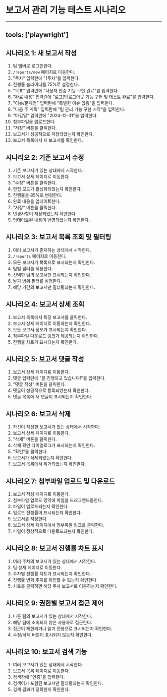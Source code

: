# 보고서 관리 기능 테스트 시나리오

---
tools: ['playwright']
---

## 시나리오 1: 새 보고서 작성

1. 팀 멤버로 로그인한다.
2. `/reports/new` 페이지로 이동한다.
3. "주차" 입력란에 "1주차"를 입력한다.
4. 진행률 슬라이더를 75%로 설정한다.
5. "목표" 입력란에 "사용자 인증 기능 구현 완료"를 입력한다.
6. "완료 내용" 입력란에 "로그인/로그아웃 기능 구현 및 테스트 완료"를 입력한다.
7. "이슈/문제점" 입력란에 "특별한 이슈 없음"을 입력한다.
8. "다음 주 계획" 입력란에 "팀 관리 기능 구현 시작"을 입력한다.
9. "마감일" 입력란에 "2024-12-31"을 입력한다.
10. 첨부파일을 업로드한다.
11. "저장" 버튼을 클릭한다.
12. 보고서가 성공적으로 저장되었는지 확인한다.
13. 보고서 목록에서 새 보고서를 확인한다.

## 시나리오 2: 기존 보고서 수정

1. 기존 보고서가 있는 상태에서 시작한다.
2. 보고서 상세 페이지로 이동한다.
3. "수정" 버튼을 클릭한다.
4. 편집 모드가 활성화되었는지 확인한다.
5. 진행률을 85%로 변경한다.
6. 완료 내용을 업데이트한다.
7. "저장" 버튼을 클릭한다.
8. 변경사항이 저장되었는지 확인한다.
9. 업데이트된 내용이 반영되었는지 확인한다.

## 시나리오 3: 보고서 목록 조회 및 필터링

1. 여러 보고서가 존재하는 상태에서 시작한다.
2. `/reports` 페이지로 이동한다.
3. 모든 보고서가 목록으로 표시되는지 확인한다.
4. 팀별 필터를 적용한다.
5. 선택한 팀의 보고서만 표시되는지 확인한다.
6. 날짜 범위 필터를 설정한다.
7. 해당 기간의 보고서만 필터링되는지 확인한다.

## 시나리오 4: 보고서 상세 조회

1. 보고서 목록에서 특정 보고서를 클릭한다.
2. 보고서 상세 페이지로 이동하는지 확인한다.
3. 모든 보고서 정보가 표시되는지 확인한다.
4. 첨부파일 다운로드 링크가 제공되는지 확인한다.
5. 진행률 차트가 표시되는지 확인한다.

## 시나리오 5: 보고서 댓글 작성

1. 보고서 상세 페이지로 이동한다.
2. 댓글 입력란에 "잘 진행되고 있습니다!"를 입력한다.
3. "댓글 작성" 버튼을 클릭한다.
4. 댓글이 성공적으로 등록되었는지 확인한다.
5. 댓글 목록에 새 댓글이 표시되는지 확인한다.

## 시나리오 6: 보고서 삭제

1. 자신이 작성한 보고서가 있는 상태에서 시작한다.
2. 보고서 상세 페이지로 이동한다.
3. "삭제" 버튼을 클릭한다.
4. 삭제 확인 다이얼로그가 표시되는지 확인한다.
5. "확인"을 클릭한다.
6. 보고서가 삭제되었는지 확인한다.
7. 보고서 목록에서 제거되었는지 확인한다.

## 시나리오 7: 첨부파일 업로드 및 다운로드

1. 보고서 작성 페이지로 이동한다.
2. 첨부파일 업로드 영역에 파일을 드래그앤드롭한다.
3. 파일이 업로드되는지 확인한다.
4. 업로드 진행률이 표시되는지 확인한다.
5. 보고서를 저장한다.
6. 보고서 상세 페이지에서 첨부파일 링크를 클릭한다.
7. 파일이 정상적으로 다운로드되는지 확인한다.

## 시나리오 8: 보고서 진행률 차트 표시

1. 여러 주차의 보고서가 있는 상태에서 시작한다.
2. 팀 상세 페이지로 이동한다.
3. 주차별 진행률 차트가 표시되는지 확인한다.
4. 진행률 변화 추이를 확인할 수 있는지 확인한다.
5. 차트를 클릭하면 해당 주차 보고서로 이동하는지 확인한다.

## 시나리오 9: 권한별 보고서 접근 제어

1. 다른 팀의 보고서가 있는 상태에서 시작한다.
2. 해당 팀에 소속되지 않은 사용자로 접근한다.
3. 접근이 제한되거나 읽기 전용으로 표시되는지 확인한다.
4. 수정/삭제 버튼이 표시되지 않는지 확인한다.

## 시나리오 10: 보고서 검색 기능

1. 여러 보고서가 있는 상태에서 시작한다.
2. 보고서 목록 페이지로 이동한다.
3. 검색창에 "인증"을 입력한다.
4. 검색어가 포함된 보고서만 필터링되는지 확인한다.
5. 검색 결과가 정확한지 확인한다.